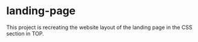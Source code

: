 # landing-page

This project is recreating the website layout of the landing page in the CSS section in TOP. 